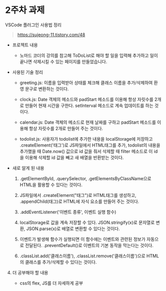 # 2주차 과제

VSCode 플러그인 사용법 정리
> <https://sujeong-11.tistory.com/48>


- 프로젝트 내용
    - 노마드 코더의 강의를 참고해 ToDoList로 해야 할 일을 입력해 추가하고 일이 끝나면 삭제시킬 수 있는 페이지를 만들었습니다. 

- 사용된 기술 정리
    - greeting.js: 이름을 입력받아 상태를 체크해 클래스 이름을 추가/삭제하여 환영 문구로 변환하는 것이다.

    - clock.js: Date 객체의 메소드와 padStart 메소드를 이용해 항상 자릿수를 2개로 만들어 현재 시간을 구한다. setInterval 메소드로 계속 업데이트를 하는 것이다.

    - calendar.js: Date 객체의 메소드로 현재 날짜를 구하고 padStart 메소드를 이용해 항상 자릿수를 2개로 만들어 주는 것이다.

    - todolist.js: 사용자가 todolist에 추가한 내용을 localStorage에 저장하고 .createElement('태그')로 JS파일에서 HTML태그를 추가, todolist의 내용을 추가했을 때 Date.now() 값으로 id 값을 줘서 삭제할 때 filter 메소드로 이 id을 이용해 삭제할 id 값을 빼고 새 배열을 반환받는 것이다.

- 새로 알게 된 내용
    
    1. .getElementById, .querySelector, .getElementsByClassName으로 HTML을 활용할 수 있다는 것이다.

    2. JS파일에서 .createElement("태그")로 HTML태그를 생성하고, .appendChild(태그)로 HTML에 자식 요소를 만들어 주는 것이다.

    3. .addEventListener('이벤트 종류', 이벤트 실행 함수)

    4. localStorage로 값을 계속 저장할 수 있다. JSON.stringify(x)로 문자열로 변환, JSON.parse(x)로 배열로 변환할 수 있다는 것이다.

    5. 이벤트가 발생해 함수가 실행되면 이 함수에는 이벤트와 관련된 정보가 자동으로 전달된다. .preventDefault()로 이벤트의 기본 동작을 막는다는 것이다.

    6. .classList.add('클래스이름'), .classList.remove('클래스이름')으로 HTML의 클래스를 추가/삭제할 수 있다는 것이다. 

4. 더 공부해야 할 내용
    
    - css의 flex, JS를 더 자세하게 공부